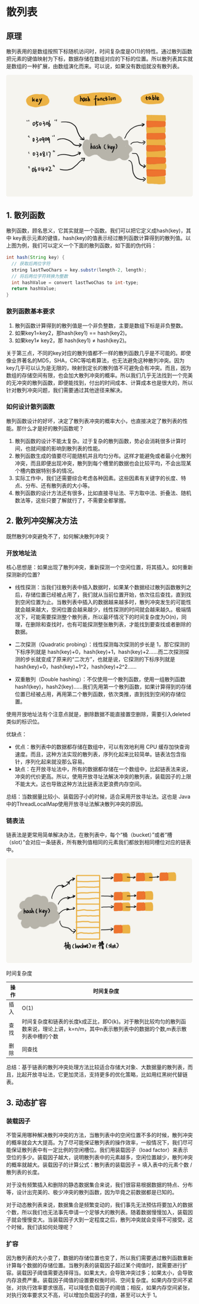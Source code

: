 # 散列表

## 原理

散列表用的是数组按照下标随机访问时，时间复杂度是O(1)的特性。通过散列函数把元素的键值映射为下标，数据存储在数组对应的下标的位置。所以散列表其实就是数组的一种扩展，由数组演化而来。可以说，如果没有数组就没有散列表。

![hash-table](../pics/hash-table.png)

## 1. 散列函数

散列函数，顾名思义，它其实就是一个函数。我们可以把它定义成hash(key)，其中 key表示元素的键值，hash(key)的值表示经过散列函数计算得到的散列值。以上图为例，我们可以定义一个下面的散列函数，如下面的伪代码：

```java
int hash(String key) {
  // 获取后两位字符
  string lastTwoChars = key.substr(length-2, length);
  // 将后两位字符转换为整数
  int hashValue = convert lastTwoChas to int-type;
  return hashValue;
}
```

### 散列函数基本要求

1. 散列函数计算得到的散列值是一个非负整数，主要是数组下标是非负整数。
2. 如果key1=key2，那hash(key1) == hash(key2)。
3. 如果key1≠ key2，那 hash(key1) ≠  hash(key2)。

关于第三点，不同的key对应的散列值都不一样的散列函数几乎是不可能的。即使像业界著名的MD5，SHA，CRC等哈希算法，也无法避免这种散列冲突。因为key几乎可以认为是无限的，映射到定长的散列值不可避免会有冲突。而且，因为数组的存储空间有限，也会加大散列冲突的概率。所以我们几乎无法找到一个完美的无冲突的散列函数，即便能找到，付出的时间成本、计算成本也是很大的，所以针对散列冲突问题，我们需要通过其他途径来解决。

### 如何设计散列函数

散列函数设计的好坏，决定了散列表冲突的概率大小，也直接决定了散列表的性能。那什么才是好的散列函数呢？

1. 散列函数的设计不能太复杂。过于复杂的散列函数，势必会消耗很多计算时间，也就间接的影响到散列表的性能。
2. 散列函数生成的值要尽可能随机并且均匀分布。这样才能避免或者最小化散列冲突，而且即便出现冲突，散列到每个槽里的数据也会比较平均，不会出现某个槽内数据特别多的情况。
3. 实际工作中，我们还需要综合考虑各种因素。这些因素有关键字的长度、特点、分布、还有散列表的大小等。
4. 散列函数的设计方法还有很多，比如直接寻址法、平方取中法、折叠法、随机数法等，这些只要了解就行了，不需要全都掌握。

## 2. 散列冲突解决方法

既然散列冲突避免不了，如何解决散列冲突？

### 开放地址法

核心思想是：如果出现了散列冲突，重新探测一个空闲位置，将其插入。如何重新探测新的位置?
* 线性探测：当我们往散列表中插入数据时，如果某个数据经过散列函数散列之后，存储位置已经被占用了，我们就从当前位置开始，依次往后查找，直到找到空闲位置为止。当散列表中插入的数据越来越多时，散列冲突发生的可能性就会越来越大，空闲位置会越来越少，线性探测的时间就会越来越久。极端情况下，可能需要探测整个散列表，所以最坏情况下的时间复杂度为O(n)，同理，在删除和查找时，也有可能探测整张散列表，才能找到要查找或者删除的数据。

* 二次探测（Quadratic probing）：线性探测每次探测的步长是 1，那它探测的下标序列就是 hash(key)+0，hash(key)+1，hash(key)+2……而二次探测探测的步长就变成了原来的“二次方”，也就是说，它探测的下标序列就是 hash(key)+0，hash(key)+1^2，hash(key)+2^2……

* 双重散列（Double hashing）：不仅使用一个散列函数，使用一组散列函数hash1(key)，hash2(key)......我们先用第一个散列函数，如果计算得到的存储位置已经被占用，再用第二个散列函数，依次类推，直到找到空闲的存储位置。

使用开放地址法有个注意点就是，删除数据不能直接置空删除，需要引入deleted类似的标识位。

优缺点：

* 优点：散列表中的数据都存储在数组中，可以有效地利用 CPU 缓存加快查询速度。而且，这种方法实现的散列表，序列化起来比较简单。链表法包含指针，序列化起来就没那么容易。
* 缺点：在开放寻址法中，所有的数据都存储在一个数组中，比起链表法来说，冲突的代价更高。所以，使用开放寻址法解决冲突的散列表，装载因子的上限不能太大。这也导致这种方法比链表法更浪费内存空间。

总结：当数据量比较小、装载因子小的时候，适合采用开放寻址法。这也是 Java 中的ThreadLocalMap使用开放寻址法解决散列冲突的原因。

### 链表法

链表法是更常用简单解决办法，在散列表中，每个“桶（bucket）”或者“槽（slot）”会对应一条链表，所有散列值相同的元素我们都放到相同槽位对应的链表中。

![hash-table-link](../pics/hash-table-link.png)

时间复杂度

| 操                       作 | 时间复杂度                                                   |
| --------------------------- | ------------------------------------------------------------ |
| 插入                        | O(1)                                                         |
| 查找                        | 时间复杂度和链表的长度k成正比，即O(k)。对于散列比较均匀的散列函数来说，理论上讲，k=n/m，其中n表示散列表中的数据的个数,m表示散列表中槽的个数 |
| 删除                        | 同查找                                                       |

总结：基于链表的散列冲突处理方法比较适合存储大对象、大数据量的散列表，而且，比起开放寻址法，它更加灵活，支持更多的优化策略，比如用红黑树代替链表。

## 3. 动态扩容

### 装载因子

不管采用哪种解决散列冲突的方法，当散列表中的空闲位置不多的时候，散列冲突的概率就会大大提高。为了尽可能保证散列表的操作效率，一般情况下，我们尽可能保证散列表中有一定比例的空闲槽位。我们用装载因子（load factor）来表示空位的多少。装载因子越大，说明散列表中的元素越多，空闲位置越少，散列冲突的概率就越大。装载因子的计算公式：散列表的装载因子 = 填入表中的元素个数 / 散列表的长度。

对于没有频繁插入和删除的静态数据集合来说，我们很容易根据数据的特点、分布等，设计出完美的、极少冲突的散列函数，因为毕竟之前数据都是已知的。

对于动态散列表来说，数据集合是频繁变动的，我们事先无法预估将要加入的数据个数，所以我们也无法事先申请一个足够大的散列表。随着数据慢慢加入，装载因子就会慢慢变大。当装载因子大到一定程度之后，散列冲突就会变得不可接受。这个时候，我们该如何处理呢？

### 扩容

因为散列表的大小变了，数据的存储位置也变了，所以我们需要通过散列函数重新计算每个数据的存储位置。当散列表的装载因子超过某个阈值时，就需要进行扩容。装载因子阈值需要选择得当。如果太大，会导致冲突过多；如果太小，会导致内存浪费严重。装载因子阈值的设置要权衡时间、空间复杂度。如果内存空间不紧张，对执行效率要求很高，可以降低负载因子的阈值；相反，如果内存空间紧张，对执行效率要求又不高，可以增加负载因子的值，甚至可以大于 1。